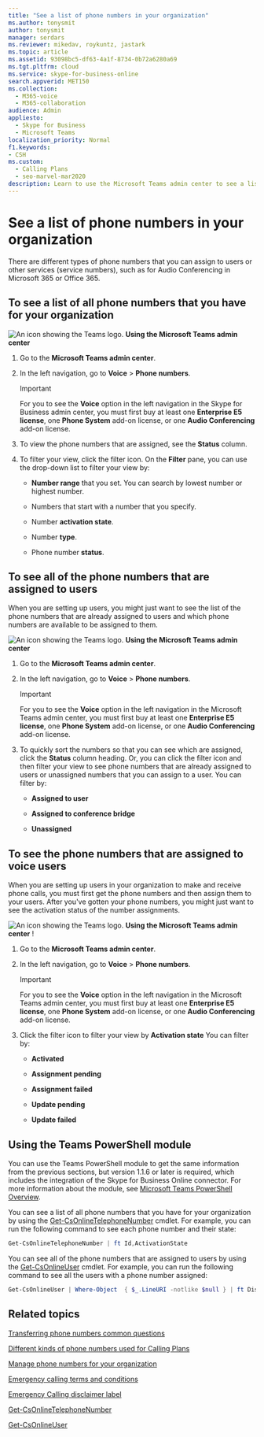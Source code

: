 ```yaml
---
title: "See a list of phone numbers in your organization"
ms.author: tonysmit
author: tonysmit
manager: serdars
ms.reviewer: mikedav, roykuntz, jastark
ms.topic: article
ms.assetid: 93098bc5-df63-4a1f-8734-0b72a6280a69
ms.tgt.pltfrm: cloud
ms.service: skype-for-business-online
search.appverid: MET150
ms.collection: 
  - M365-voice
  - M365-collaboration
audience: Admin
appliesto: 
  - Skype for Business
  - Microsoft Teams
localization_priority: Normal
f1.keywords:
- CSH
ms.custom: 
  - Calling Plans
  - seo-marvel-mar2020
description: Learn to use the Microsoft Teams admin center to see a list of all phone numbers in your organization and all numbers that are assigned to users or unassigned.
---
```


# See a list of phone numbers in your organization

There are different types of phone numbers that you can assign to users or other services (service numbers), such as for Audio Conferencing in Microsoft 365 or Office 365.
  
## To see a list of all phone numbers that you have for your organization

![An icon showing the Teams logo.](media/teams-logo-30x30.png) **Using the Microsoft Teams admin center**

1. Go to the **Microsoft Teams admin center**.

2. In the left navigation, go to **Voice** > **Phone numbers**.

    > [!IMPORTANT]
    > For you to see the **Voice** option in the left navigation in the Skype for Business admin center, you must first buy at least one **Enterprise E5 license**, one **Phone System** add-on license, or one **Audio Conferencing** add-on license.

3. To view the phone numbers that are assigned, see the **Status** column.

4. To filter your view, click the filter icon. On the **Filter** pane, you can use the drop-down list to filter your view by:

   - **Number range** that you set. You can search by lowest number or highest number.

   - Numbers that start with a number that you specify.

   - Number **activation state**.

   - Number **type**.

   - Phone number **status**.

## To see all of the phone numbers that are assigned to users

When you are setting up users, you might just want to see the list of the phone numbers that are already assigned to users and which phone numbers are available to be assigned to them.
  
![An icon showing the Teams logo.](media/teams-logo-30x30.png) **Using the Microsoft Teams admin center**

1. Go to the **Microsoft Teams admin center**.

2. In the left navigation, go to **Voice** > **Phone numbers**.

    > [!IMPORTANT]
    > For you to see the **Voice** option in the left navigation in the Microsoft Teams admin center, you must first buy at least one **Enterprise E5 license**, one **Phone System** add-on license, or one **Audio Conferencing** add-on license.

3. To quickly sort the numbers so that you can see which are assigned, click the **Status** column heading. Or, you can click the filter icon and then filter your view to see phone numbers that are already assigned to users or unassigned numbers that you can assign to a user. You can filter by:

   - **Assigned to user**

   - **Assigned to conference bridge** 

   - **Unassigned**

## To see the phone numbers that are assigned to voice users

When you are setting up users in your organization to make and receive phone calls, you must first get the phone numbers and then assign them to your users. After you've gotten your phone numbers, you might just want to see the activation status of the number assignments.

![An icon showing the Teams logo.](media/teams-logo-30x30.png) **Using the Microsoft Teams admin center** !
  
1. Go to the **Microsoft Teams admin center**.

2. In the left navigation, go to **Voice** > **Phone numbers**.

    > [!IMPORTANT]
    > For you to see the **Voice** option in the left navigation in the Microsoft Teams admin center, you must first buy at least one **Enterprise E5 license**, one **Phone System** add-on license, or one **Audio Conferencing** add-on license.

3. Click the filter icon to filter your view by **Activation state** You can filter by:

   - **Activated**

   - **Assignment pending**

   - **Assignment failed**

   - **Update pending**

   - **Update failed**

## Using the Teams PowerShell module

You can use the Teams PowerShell module to get the same information from the previous sections, but version 1.1.6 or later is required, which includes the integration of the Skype for Business Online connector. For more information about the module, see [Microsoft Teams PowerShell Overview](teams-powershell-overview.md).

You can see a list of all phone numbers that you have for your organization by using the [Get-CsOnlineTelephoneNumber](/powershell/module/skype/get-csonlinetelephonenumber) cmdlet. For example, you can run the following command to see each phone number and their state:

```PowerShell
Get-CsOnlineTelephoneNumber | ft Id,ActivationState
```

You can see all of the phone numbers that are assigned to users by using the [Get-CsOnlineUser](/powershell/module/skype/get-csonlineuser) cmdlet. For example, you can run the following command to see all the users with a phone number assigned:

```PowerShell
Get-CsOnlineUser | Where-Object  { $_.LineURI -notlike $null } | ft DisplayName,UserPrincipalName,LineURI
```

## Related topics
[Transferring phone numbers common questions](./phone-number-calling-plans/port-order-overview.md)

[Different kinds of phone numbers used for Calling Plans](./different-kinds-of-phone-numbers-used-for-calling-plans.md)

[Manage phone numbers for your organization](/microsoftteams/manage-phone-numbers-for-your-organization)

[Emergency calling terms and conditions](./emergency-calling-terms-and-conditions.md)

[Emergency Calling disclaimer label](https://github.com/MicrosoftDocs/OfficeDocs-SkypeForBusiness/blob/live/Teams/downloads/emergency-calling/emergency-calling-label-(en-us)-(v.1.0).zip?raw=true)

[Get-CsOnlineTelephoneNumber](/powershell/module/skype/get-csonlinetelephonenumber)
  
[Get-CsOnlineUser](/powershell/module/skype/get-csonlineuser)